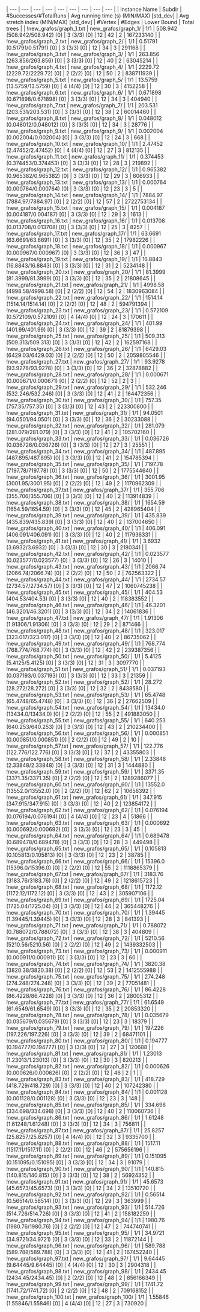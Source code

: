 | --- | --- | --- | --- | --- | --- | --- | --- | --- |
|       Instance Name        |         Subdir        | #Successes/#TotalRuns | Avg running time (s) (MIN/MAX) [std_dev] | Avg stretch index (MIN/MAX) [std_dev] | #Vertex | #Edges | Lower Bound | Total trees |
|  !new_grafos/graph_1.txt  |  new_grafos/graph_1/  |          1/1          |      508.942 (508.942/508.942) [0]       |              3 (3/3) [0]              |    12   |   42   |      2      |  167233140  |
|  !new_grafos/graph_2.txt  |  new_grafos/graph_2/  |          1/1          |      0.51791 (0.51791/0.51791) [0]       |              3 (3/3) [0]              |    12   |   34   |      3      |    291168   |
|  !new_grafos/graph_3.txt  |  new_grafos/graph_3/  |          1/1          |      263.856 (263.856/263.856) [0]       |              3 (3/3) [0]              |    12   |   40   |      2      |   63045214  |
|  !new_grafos/graph_4.txt  |  new_grafos/graph_4/  |          1/1          |      2229.72 (2229.72/2229.72) [0]       |              2 (2/2) [0]              |    12   |   50   |      2      |  838711939  |
|  !new_grafos/graph_5.txt  |  new_grafos/graph_5/  |          1/1          |      13.5759 (13.5759/13.5759) [0]       |              4 (4/4) [0]              |    12   |   30   |      3      |   4152258   |
|  !new_grafos/graph_6.txt  |  new_grafos/graph_6/  |          1/1          |     0.671898 (0.671898/0.671898) [0]     |              3 (3/3) [0]              |    12   |   34   |      3      |    404940   |
|  !new_grafos/graph_7.txt  |  new_grafos/graph_7/  |          1/1          |      203.531 (203.531/203.531) [0]       |              3 (3/3) [0]              |    12   |   38   |      2      |   60014460  |
|  !new_grafos/graph_8.txt  |  new_grafos/graph_8/  |          1/1          |     0.048012 (0.048012/0.048012) [0]     |              3 (3/3) [0]              |    12   |   34   |      3      |    28776    |
|  !new_grafos/graph_9.txt  |  new_grafos/graph_9/  |          1/1          |     0.002004 (0.002004/0.002004) [0]     |              3 (3/3) [0]              |    12   |   24   |      3      |     668     |
| !new_grafos/graph_10.txt  |  new_grafos/graph_10/ |          1/1          |      2.47452 (2.47452/2.47452) [0]       |              4 (4/4) [0]              |    12   |   27   |      3      |    812135   |
| !new_grafos/graph_11.txt  |  new_grafos/graph_11/ |          1/1          |     0.374453 (0.374453/0.374453) [0]     |              3 (3/3) [0]              |    12   |   28   |      3      |    219892   |
| !new_grafos/graph_12.txt  |  new_grafos/graph_12/ |          1/1          |     0.965382 (0.965382/0.965382) [0]     |              3 (3/3) [0]              |    12   |   29   |      3      |    606933   |
| !new_grafos/graph_13.txt  |  new_grafos/graph_13/ |          1/1          |     0.000764 (0.000764/0.000764) [0]     |              3 (3/3) [0]              |    12   |   23   |      3      |      5      |
| !new_grafos/graph_14.txt  |  new_grafos/graph_14/ |          1/1          |      7884.97 (7884.97/7884.97) [0]       |              2 (2/2) [0]              |    12   |   57   |      2      |  2722753134 |
| !new_grafos/graph_15.txt  |  new_grafos/graph_15/ |          1/1          |     0.004187 (0.004187/0.004187) [0]     |              3 (3/3) [0]              |    12   |   29   |      3      |     1613    |
| !new_grafos/graph_16.txt  |  new_grafos/graph_16/ |          1/1          |     0.013708 (0.013708/0.013708) [0]     |              3 (3/3) [0]              |    12   |   25   |      3      |     8257    |
| !new_grafos/graph_17.txt  |  new_grafos/graph_17/ |          1/1          |      63.6691 (63.6691/63.6691) [0]       |              3 (3/3) [0]              |    12   |   35   |      2      |   17982226  |
| !new_grafos/graph_18.txt  |  new_grafos/graph_18/ |          1/1          |     0.000967 (0.000967/0.000967) [0]     |              3 (3/3) [0]              |    12   |   36   |      3      |      47     |
| !new_grafos/graph_19.txt  |  new_grafos/graph_19/ |          1/1          |      16.8843 (16.8843/16.8843) [0]       |              3 (3/3) [0]              |    12   |   31   |      2      |   5234148   |
| !new_grafos/graph_20.txt  |  new_grafos/graph_20/ |          1/1          |      81.3999 (81.3999/81.3999) [0]       |              3 (3/3) [0]              |    12   |   35   |      2      |   21808645  |
| !new_grafos/graph_21.txt  |  new_grafos/graph_21/ |          1/1          |      4998.58 (4998.58/4998.58) [0]       |              2 (2/2) [0]              |    12   |   54   |      2      |  1830963084 |
| !new_grafos/graph_22.txt  |  new_grafos/graph_22/ |          1/1          |      1514.14 (1514.14/1514.14) [0]       |              2 (2/2) [0]              |    12   |   48   |      2      |  594791394  |
| !new_grafos/graph_23.txt  |  new_grafos/graph_23/ |          1/1          |     0.572109 (0.572109/0.572109) [0]     |              4 (4/4) [0]              |    12   |   24   |      3      |    170611   |
| !new_grafos/graph_24.txt  |  new_grafos/graph_24/ |          1/1          |        401.99 (401.99/401.99) [0]        |              3 (3/3) [0]              |    12   |   39   |      2      |   81879398  |
| !new_grafos/graph_25.txt  |  new_grafos/graph_25/ |          1/1          |      509.313 (509.313/509.313) [0]       |              3 (3/3) [0]              |    12   |   42   |      2      |  162597168  |
| !new_grafos/graph_26.txt  |  new_grafos/graph_26/ |          1/1          |      6429.03 (6429.03/6429.03) [0]       |              2 (2/2) [0]              |    12   |   50   |      2      |  2059805546 |
| !new_grafos/graph_27.txt  |  new_grafos/graph_27/ |          1/1          |      93.9278 (93.9278/93.9278) [0]       |              3 (3/3) [0]              |    12   |   36   |      2      |   32878882  |
| !new_grafos/graph_28.txt  |  new_grafos/graph_28/ |          1/1          |     0.000671 (0.000671/0.000671) [0]     |              2 (2/2) [0]              |    12   |   52   |      2      |      3      |
| !new_grafos/graph_29.txt  |  new_grafos/graph_29/ |          1/1          |      532.246 (532.246/532.246) [0]       |              3 (3/3) [0]              |    12   |   41   |      2      |  164472356  |
| !new_grafos/graph_30.txt  |  new_grafos/graph_30/ |          1/1          |        757.35 (757.35/757.35) [0]        |              3 (3/3) [0]              |    12   |   43   |      2      |  223300800  |
| !new_grafos/graph_31.txt  |  new_grafos/graph_31/ |          1/1          |      94.0501 (94.0501/94.0501) [0]       |              3 (3/3) [0]              |    12   |   36   |      2      |   30233088  |
| !new_grafos/graph_32.txt  |  new_grafos/graph_32/ |          1/1          |      281.079 (281.079/281.079) [0]       |              3 (3/3) [0]              |    12   |   41   |      2      |  105702160  |
| !new_grafos/graph_33.txt  |  new_grafos/graph_33/ |          1/1          |     0.036726 (0.036726/0.036726) [0]     |              3 (3/3) [0]              |    12   |   27   |      3      |    25551    |
| !new_grafos/graph_34.txt  |  new_grafos/graph_34/ |          1/1          |      487.895 (487.895/487.895) [0]       |              3 (3/3) [0]              |    12   |   41   |      2      |  154785394  |
| !new_grafos/graph_35.txt  |  new_grafos/graph_35/ |          1/1          |      7197.78 (7197.78/7197.78) [0]       |              3 (3/3) [0]              |    12   |   50   |      2      |  1775544640 |
| !new_grafos/graph_36.txt  |  new_grafos/graph_36/ |          1/1          |      3001.95 (3001.95/3001.95) [0]       |              2 (2/2) [0]              |    12   |   49   |      2      |  1170962309 |
| !new_grafos/graph_37.txt  |  new_grafos/graph_37/ |          1/1          |      355.706 (355.706/355.706) [0]       |              3 (3/3) [0]              |    12   |   40   |      2      |  113914839  |
| !new_grafos/graph_38.txt  |  new_grafos/graph_38/ |          1/1          |      1654.59 (1654.59/1654.59) [0]       |              3 (3/3) [0]              |    12   |   45   |      2      |  428965404  |
| !new_grafos/graph_39.txt  |  new_grafos/graph_39/ |          1/1          |      435.839 (435.839/435.839) [0]       |              3 (3/3) [0]              |    12   |   40   |      2      |  137004650  |
| !new_grafos/graph_40.txt  |  new_grafos/graph_40/ |          1/1          |      406.091 (406.091/406.091) [0]       |              3 (3/3) [0]              |    12   |   40   |      2      |  117936331  |
| !new_grafos/graph_41.txt  |  new_grafos/graph_41/ |          1/1          |        3.6932 (3.6932/3.6932) [0]        |              3 (3/3) [0]              |    12   |   30   |      3      |   2180341   |
| !new_grafos/graph_42.txt  |  new_grafos/graph_42/ |          1/1          |     0.023577 (0.023577/0.023577) [0]     |              3 (3/3) [0]              |    12   |   26   |      3      |    14010    |
| !new_grafos/graph_43.txt  |  new_grafos/graph_43/ |          1/1          |      2066.74 (2066.74/2066.74) [0]       |              2 (2/2) [0]              |    12   |   50   |      2      |  762563322  |
| !new_grafos/graph_44.txt  |  new_grafos/graph_44/ |          1/1          |      2734.57 (2734.57/2734.57) [0]       |              3 (3/3) [0]              |    12   |   47   |      2      |  1060745238 |
| !new_grafos/graph_45.txt  |  new_grafos/graph_45/ |          1/1          |        404.53 (404.53/404.53) [0]        |              3 (3/3) [0]              |    12   |   40   |      2      |  118383552  |
| !new_grafos/graph_46.txt  |  new_grafos/graph_46/ |          1/1          |      46.3201 (46.3201/46.3201) [0]       |              3 (3/3) [0]              |    12   |   34   |      2      |   14061836  |
| !new_grafos/graph_47.txt  |  new_grafos/graph_47/ |          1/1          |      1.91306 (1.91306/1.91306) [0]       |              3 (3/3) [0]              |    12   |   29   |      2      |    871466   |
| !new_grafos/graph_48.txt  |  new_grafos/graph_48/ |          1/1          |      323.017 (323.017/323.017) [0]       |              3 (3/3) [0]              |    12   |   40   |      2      |   86735062  |
| !new_grafos/graph_49.txt  |  new_grafos/graph_49/ |          1/1          |      768.774 (768.774/768.774) [0]       |              3 (3/3) [0]              |    12   |   42   |      2      |  239387356  |
| !new_grafos/graph_50.txt  |  new_grafos/graph_50/ |          1/1          |        5.4125 (5.4125/5.4125) [0]        |              3 (3/3) [0]              |    12   |   31   |      3      |   3097770   |
| !new_grafos/graph_51.txt  |  new_grafos/graph_51/ |          1/1          |     0.037193 (0.037193/0.037193) [0]     |              3 (3/3) [0]              |    12   |   33   |      3      |    21359    |
| !new_grafos/graph_52.txt  |  new_grafos/graph_52/ |          1/1          |        28.272 (28.272/28.272) [0]        |              3 (3/3) [0]              |    12   |   32   |      2      |   8438580   |
| !new_grafos/graph_53.txt  |  new_grafos/graph_53/ |          1/1          |      65.4748 (65.4748/65.4748) [0]       |              3 (3/3) [0]              |    12   |   36   |      2      |   27662509  |
| !new_grafos/graph_54.txt  |  new_grafos/graph_54/ |          1/1          |      13434.0 (13434.0/13434.0) [0]       |              2 (2/2) [0]              |    12   |   55   |      2      |  491883050  |
| !new_grafos/graph_55.txt  |  new_grafos/graph_55/ |          1/1          |      640.253 (640.253/640.253) [0]       |              3 (3/3) [0]              |    12   |   43   |      2      |  210234400  |
| !new_grafos/graph_56.txt  |  new_grafos/graph_56/ |          1/1          |     0.000851 (0.000851/0.000851) [0]     |              2 (2/2) [0]              |    12   |   49   |      2      |      10     |
| !new_grafos/graph_57.txt  |  new_grafos/graph_57/ |          1/1          |      122.776 (122.776/122.776) [0]       |              3 (3/3) [0]              |    12   |   37   |      2      |   43355803  |
| !new_grafos/graph_58.txt  |  new_grafos/graph_58/ |          1/1          |      2.33848 (2.33848/2.33848) [0]       |              3 (3/3) [0]              |    12   |   31   |      3      |   1444880   |
| !new_grafos/graph_59.txt  |  new_grafos/graph_59/ |          1/1          |      3371.35 (3371.35/3371.35) [0]       |              2 (2/2) [0]              |    12   |   51   |      2      |  1289286077 |
| !new_grafos/graph_60.txt  |  new_grafos/graph_60/ |          1/1          |      13552.0 (13552.0/13552.0) [0]       |              2 (2/2) [0]              |    12   |   62   |      2      |   10656392  |
| !new_grafos/graph_61.txt  |  new_grafos/graph_61/ |          1/1          |      347.915 (347.915/347.915) [0]       |              3 (3/3) [0]              |    12   |   40   |      2      |  123854172  |
| !new_grafos/graph_62.txt  |  new_grafos/graph_62/ |          1/1          |     0.076194 (0.076194/0.076194) [0]     |              4 (4/4) [0]              |    12   |   23   |      4      |    51866    |
| !new_grafos/graph_63.txt  |  new_grafos/graph_63/ |          1/1          |     0.000692 (0.000692/0.000692) [0]     |              3 (3/3) [0]              |    12   |   23   |      3      |      45     |
| !new_grafos/graph_64.txt  |  new_grafos/graph_64/ |          1/1          |     0.689478 (0.689478/0.689478) [0]     |              3 (3/3) [0]              |    12   |   28   |      3      |    449498   |
| !new_grafos/graph_65.txt  |  new_grafos/graph_65/ |          1/1          |     0.105813 (0.105813/0.105813) [0]     |              3 (3/3) [0]              |    12   |   23   |      2      |    38785    |
| !new_grafos/graph_66.txt  |  new_grafos/graph_66/ |          1/1          |      15396.0 (15396.0/15396.0) [0]       |              2 (2/2) [0]              |    12   |   55   |      2      |  1118865379 |
| !new_grafos/graph_67.txt  |  new_grafos/graph_67/ |          1/1          |      3183.76 (3183.76/3183.76) [0]       |              2 (2/2) [0]              |    12   |   49   |      2      |  1218615723 |
| !new_grafos/graph_68.txt  |  new_grafos/graph_68/ |          1/1          |      1172.12 (1172.12/1172.12) [0]       |              3 (3/3) [0]              |    12   |   43   |      2      |  305907106  |
| !new_grafos/graph_69.txt  |  new_grafos/graph_69/ |          1/1          |      1725.04 (1725.04/1725.04) [0]       |              3 (3/3) [0]              |    12   |   44   |      2      |  365448276  |
| !new_grafos/graph_70.txt  |  new_grafos/graph_70/ |          1/1          |      1.39445 (1.39445/1.39445) [0]       |              3 (3/3) [0]              |    12   |   28   |      3      |    841393   |
| !new_grafos/graph_71.txt  |  new_grafos/graph_71/ |          1/1          |     0.788072 (0.788072/0.788072) [0]     |              3 (3/3) [0]              |    12   |   38   |      3      |    404809   |
| !new_grafos/graph_72.txt  |  new_grafos/graph_72/ |          1/1          |      5210.56 (5210.56/5210.56) [0]       |              2 (2/2) [0]              |    12   |   49   |      2      |  1439332503 |
| !new_grafos/graph_73.txt  |  new_grafos/graph_73/ |          1/1          |     0.000911 (0.000911/0.000911) [0]     |              3 (3/3) [0]              |    12   |   23   |      3      |      60     |
| !new_grafos/graph_74.txt  |  new_grafos/graph_74/ |          1/1          |      3820.38 (3820.38/3820.38) [0]       |              2 (2/2) [0]              |    12   |   53   |      2      |  1412555988 |
| !new_grafos/graph_75.txt  |  new_grafos/graph_75/ |          1/1          |      274.248 (274.248/274.248) [0]       |              3 (3/3) [0]              |    12   |   39   |      2      |   77051481  |
| !new_grafos/graph_76.txt  |  new_grafos/graph_76/ |          1/1          |      86.4228 (86.4228/86.4228) [0]       |              3 (3/3) [0]              |    12   |   36   |      2      |   28005312  |
| !new_grafos/graph_77.txt  |  new_grafos/graph_77/ |          1/1          |      61.6549 (61.6549/61.6549) [0]       |              3 (3/3) [0]              |    12   |   35   |      2      |   20853320  |
| !new_grafos/graph_78.txt  |  new_grafos/graph_78/ |          1/1          |     0.035679 (0.035679/0.035679) [0]     |              3 (3/3) [0]              |    12   |   23   |      3      |    18379    |
| !new_grafos/graph_79.txt  |  new_grafos/graph_79/ |          1/1          |      197.226 (197.226/197.226) [0]       |              3 (3/3) [0]              |    12   |   39   |      2      |   68471101  |
| !new_grafos/graph_80.txt  |  new_grafos/graph_80/ |          1/1          |     0.194777 (0.194777/0.194777) [0]     |              3 (3/3) [0]              |    12   |   27   |      3      |    120688   |
| !new_grafos/graph_81.txt  |  new_grafos/graph_81/ |          1/1          |      1.23013 (1.23013/1.23013) [0]       |              3 (3/3) [0]              |    12   |   30   |      3      |    820213   |
| !new_grafos/graph_82.txt  |  new_grafos/graph_82/ |          1/1          |     0.000626 (0.000626/0.000626) [0]     |              2 (2/2) [0]              |    12   |   46   |      2      |      1      |
| !new_grafos/graph_83.txt  |  new_grafos/graph_83/ |          1/1          |      418.729 (418.729/418.729) [0]       |              3 (3/3) [0]              |    12   |   40   |      2      |  107242380  |
| !new_grafos/graph_84.txt  |  new_grafos/graph_84/ |          1/1          |     0.001128 (0.001128/0.001128) [0]     |              3 (3/3) [0]              |    12   |   23   |      3      |     148     |
| !new_grafos/graph_85.txt  |  new_grafos/graph_85/ |          1/1          |      334.698 (334.698/334.698) [0]       |              3 (3/3) [0]              |    12   |   40   |      2      |  110060736  |
| !new_grafos/graph_86.txt  |  new_grafos/graph_86/ |          1/1          |      1.61248 (1.61248/1.61248) [0]       |              3 (3/3) [0]              |    12   |   34   |      3      |    756811   |
| !new_grafos/graph_87.txt  |  new_grafos/graph_87/ |          1/1          |      25.8257 (25.8257/25.8257) [0]       |              4 (4/4) [0]              |    12   |   32   |      3      |   9335700   |
| !new_grafos/graph_88.txt  |  new_grafos/graph_88/ |          1/1          |      1517.11 (1517.11/1517.11) [0]       |              2 (2/2) [0]              |    12   |   46   |      2      |  575656196  |
| !new_grafos/graph_89.txt  |  new_grafos/graph_89/ |          1/1          |     0.151095 (0.151095/0.151095) [0]     |              3 (3/3) [0]              |    12   |   34   |      3      |    91079    |
| !new_grafos/graph_90.txt  |  new_grafos/graph_90/ |          1/1          |      140.815 (140.815/140.815) [0]       |              3 (3/3) [0]              |    12   |   38   |      2      |   56924352  |
| !new_grafos/graph_91.txt  |  new_grafos/graph_91/ |          1/1          |      45.6573 (45.6573/45.6573) [0]       |              3 (3/3) [0]              |    12   |   34   |      2      |   13510720  |
| !new_grafos/graph_92.txt  |  new_grafos/graph_92/ |          1/1          |      0.56514 (0.56514/0.56514) [0]       |              3 (3/3) [0]              |    12   |   29   |      3      |    363999   |
| !new_grafos/graph_93.txt  |  new_grafos/graph_93/ |          1/1          |      514.726 (514.726/514.726) [0]       |              3 (3/3) [0]              |    12   |   41   |      2      |  158182259  |
| !new_grafos/graph_94.txt  |  new_grafos/graph_94/ |          1/1          |      1980.76 (1980.76/1980.76) [0]       |              2 (2/2) [0]              |    12   |   47   |      2      |  744740741  |
| !new_grafos/graph_95.txt  |  new_grafos/graph_95/ |          1/1          |      34.9721 (34.9721/34.9721) [0]       |              3 (3/3) [0]              |    12   |   33   |      2      |   11872144  |
| !new_grafos/graph_96.txt  |  new_grafos/graph_96/ |          1/1          |      589.788 (589.788/589.788) [0]       |              3 (3/3) [0]              |    12   |   41   |      2      |  167452240  |
| !new_grafos/graph_97.txt  |  new_grafos/graph_97/ |          1/1          |      9.64445 (9.64445/9.64445) [0]       |              4 (4/4) [0]              |    12   |   30   |      3      |   2904318   |
| !new_grafos/graph_98.txt  |  new_grafos/graph_98/ |          1/1          |      2434.45 (2434.45/2434.45) [0]       |              2 (2/2) [0]              |    12   |   48   |      2      |  856166349  |
| !new_grafos/graph_99.txt  |  new_grafos/graph_99/ |          1/1          |      1741.72 (1741.72/1741.72) [0]       |              2 (2/2) [0]              |    12   |   48   |      2      |  709168152  |
| !new_grafos/graph_100.txt | new_grafos/graph_100/ |          1/1          |      1.55846 (1.55846/1.55846) [0]       |              4 (4/4) [0]              |    12   |   27   |      3      |    730920   |

